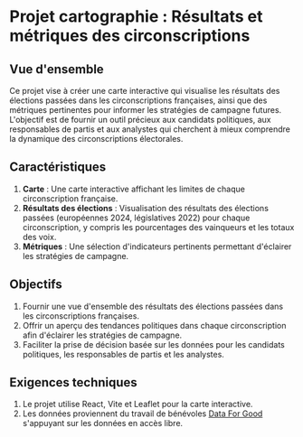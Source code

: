 # Projet cartographie : Résultats et métriques des circonscriptions

## Vue d'ensemble

Ce projet vise à créer une carte interactive qui visualise les résultats des élections passées dans les circonscriptions françaises, ainsi que des métriques pertinentes pour informer les stratégies de campagne futures. L'objectif est de fournir un outil précieux aux candidats politiques, aux responsables de partis et aux analystes qui cherchent à mieux comprendre la dynamique des circonscriptions électorales.

## Caractéristiques

1. **Carte** : Une carte interactive affichant les limites de chaque circonscription française.
2. **Résultats des élections** : Visualisation des résultats des élections passées (européennes 2024, législatives 2022) pour chaque circonscription, y compris les pourcentages des vainqueurs et les totaux des voix.
3. **Métriques** : Une sélection d'indicateurs pertinents permettant d'éclairer les stratégies de campagne.

## Objectifs

1. Fournir une vue d'ensemble des résultats des élections passées dans les circonscriptions françaises.
2. Offrir un aperçu des tendances politiques dans chaque circonscription afin d'éclairer les stratégies de campagne.
3. Faciliter la prise de décision basée sur les données pour les candidats politiques, les responsables de partis et les analystes.

## Exigences techniques

1. Le projet utilise React, Vite et Leaflet pour la carte interactive.
2. Les données proviennent du travail de bénévoles [Data For Good](https://dataforgood.fr/) s'appuyant sur les données en accès libre.
